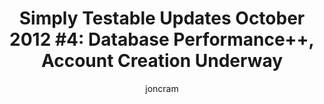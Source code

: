 ---
title: "Simply Testable Updates October 2012 #4: Database Performance++, Account Creation Underway"
short_title: "Simply Testable Updates Oct #4: DB Performance++, Account Creation"
author: joncram
newsletter_meta:
    issue_number: fourteenth
    url: https://us5.campaign-archive2.com/?u=ac75e33d993d2b502e333ddd0&amp;id=4c829243f5
    closing_sentence: Expect the next in a week from now, October 31 2012.
    highlights:
        - Reconfiguring the MySQL server to use much more memory has reduced average query time from 0.2 seconds to 0.004 seconds
        - Account creation is underway, some of which is even working locally
        - People who make and test websites are using the service to test websites that they make and test (shocker!)
---